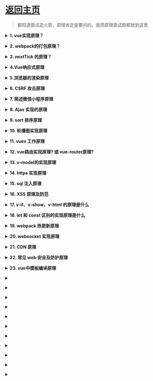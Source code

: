# [返回主页](https://github.com/yisainan/web-interview/blob/master/README.md)

> 都知道面试造火箭，原理肯定是要问的。我把原理面试题都放到这里

<b><details><summary>1. vue实现原理？</summary></b>

参考答案：

* 解析模板成render函数，执行之后返回虚拟dom
* 渲染显示页面并且监听data属性变化，触发页面更新

</details>

<b><details><summary>2. webpack的打包原理？</summary></b>

参考答案：

1. 识别入口文件
2. 通过逐层识别模块依赖(Commonjs、amd或者es6的import，webpack都会对其进行分析，来获取代码的依赖)
3. webpack做的就是分析代码，转换代码，编译代码，输出代码
4. 最终形成打包后的代码


Loader工作原理:

loader是用来加载处理各种形式的资源的机制,本质上是一个函数, 接受文件作为参数,返回转化后的结构。

loader是运行在NodeJS中的。因为webpack不认识一些外来模块，所以要使用一些加载器，比如识别css/react/vue/png等。

loader虽然是扩展了 webpack ，但是它只专注于转化文件（transform）这一个领域，完成压缩，打包，语言翻译。

plugin工作原理：



</details>

<b><details><summary>3. nextTick 的原理？</summary></b>

参考答案：

</details>

<b><details><summary>4.Vue响应式原理</summary></b>

参考答案：Vue2用的Object.defineProperty；Vue3用的Proxy

</details>

<b><details><summary>5.浏览器的渲染原理</summary></b>

参考答案：

   ```
    （1）首先解析收到的文档，根据文档定义构建一棵 DOM 树，DOM 树是由 DOM 元素及属性节点组成的。

    （2）然后对 CSS 进行解析，生成 CSSOM 规则树。

    （3）根据 DOM 树和 CSSOM 规则树构建渲染树。渲染树的节点被称为渲染对象，渲染对象是一个包含有颜色和大小等属性的矩形，渲染对象和 DOM 元素相对应，但这种对应关系不是一对一的，不可见的 DOM 元素不会被插入渲染树。还有一些 DOM 元素对应几个可见对象，它们一般是一些具有复杂结构的元素，无法用一个矩形来描述。

    （4）当渲染对象被创建并添加到树中，它们并没有位置和大小，所以当浏览器生成渲染树以后，就会根据渲染树来进行布局（也可以叫做回流）。这一阶段浏览器要做的事情是要弄清楚各个节点在页面中的确切位置和大小。通常这一行为也被称为“自动重排”。

    （5）布局阶段结束后是绘制阶段，遍历渲染树并调用渲染对象的 paint 方法将它们的内容显示在屏幕上，绘制使用 UI 基础组件。

     值得注意的是，这个过程是逐步完成的，为了更好的用户体验，渲染引擎将会尽可能早的将内容呈现到屏幕上，并不会等到所有的 html 都解析完成之后再去构建和布局 render 树。它是解析完一部分内容就显示一部分内容，同时，可能还在通过网络下载其余内容。
   ```

</details>

<b><details><summary>6. CSRF 攻击原理</summary></b>

参考答案：

```
1. 用户C打开浏览器，访问受信任网站A，输入用户名和密码请求登录网站A；

2.在用户信息通过验证后，网站A产生Cookie信息并返回给浏览器，此时用户登录网站A成功，可以正常发送请求到网站A；

3. 用户未退出网站A之前，在同一浏览器中，打开一个TAB页访问网站B；

4. 网站B接收到用户请求后，返回一些攻击性代码，并发出一个请求要求访问第三方站点A；

5. 浏览器在接收到这些攻击性代码后，根据网站B的请求，在用户不知情的情况下携带Cookie信息，向网站A发出请求。网站A并不知道该请求其实是由B发起的，所以会根据用户C的Cookie信息以C的权限处理该请求，导致来自网站B的恶意代码被执行。
```

</details>

<b><details><summary>7. 简述微信小程序原理</summary></b>

参考答案：

微信小程序采用JavaScript. WXML. WXSS三种技术进行开发，从技术讲和现有的前端开发差不多，但深入挖掘的话却又有所不同。

JavaScript：首先JavaScript的代码是运行在微信App中的，并不是运行在浏览器中，因此一些H5技术的应用，需要微信App提供对应的API支持，而这限制住了H5技术的应用，且其不能称为严格的H5，可以称其为伪H5，同理，微信提供的独有的某些API，H5也不支持或支持的不是特别好。

WXML：WXML微信自己基于XML语法开发的，因此开发时，只能使用微信提供的现有标签，HTML的标签是无法使用的。

WXSS：WXSS具有CSS的大部分特性，但并不是所有的都支持，而且支持哪些，不支持哪些并没有详细的文档。

微信的架构，是数据驱动的架构模式，它的UI和数据是分离的，所有的页面更新，都需要通过对数据的更改来实现。

小程序分为两个部分webview和appService。其中webview主要用来展现UI，appService有来处理业务逻辑. 数据及接口调用。它们在两个进程中运行，通过系统层JSBridge实现通信，实现UI的渲染. 事件的处理

</details>

<b><details><summary>8. Ajax 实现的原理</summary></b>

参考答案：浏览器提供的 XMLHttpRequest 对象

</details>

<b><details><summary>9. sort 排序原理</summary></b>

参考答案：冒泡排序法

</details>

<b><details><summary>10. 轮播图实现原理</summary></b>

参考答案：

</details>

<b><details><summary>11. vuex 工作原理</summary></b>

参考答案：vuex 中的 store 本质就是没有 template 的隐藏着的 vue 组件。

vuex的原理其实非常简单，它为什么能实现所有的组件共享同一份数据？
因为vuex生成了一个store实例，并且把这个实例挂在了所有的组件上，所有的组件引用的都是同一个store实例。

store实例上有数据，有方法，方法改变的都是store实例上的数据。由于其他组件引用的是同样的实例，所以一个组件改变了store上的数据， 导致另一个组件上的数据也会改变，就像是一个对象的引用。

</details>

<b><details><summary>12. vue路由实现原理? 或 vue-router原理?</summary></b>

参考答案：说简单点，vue-router的原理就是通过对URL地址变化的监听，继而对不同的组件进行渲染。
每当URL地址改变时，就对相应的组件进行渲染。原理是很简单，实现方式可能有点复杂，主要有hash模式和history模式。

</details>

<b><details><summary>13. v-model的实现原理</summary></b>

参考答案：

v-model用于表单数据的双向绑定，其实它就是一个语法糖，这个背后就做了两个操作：
v-bind绑定一个value属性；
v-on指令给当前元素绑定input事件。

</details>

<b><details><summary>14. https 实现原理</summary></b>

参考答案：

HTTPS 在通讯过程中的原理，总共分为 8 步
STEP 1: 客户端发起 HTTPS 请求
STEP 2: 服务端的配置
STEP 3: 传送证书
STEP 4: 客户端解析证书
STEP 5: 传送加密信息
STEP 6: 服务端解密信息
STEP 7: 传输加密后的信息
STEP 8: 客户端解密信息

</details>

<b><details><summary>15. sql 注入原理</summary></b>

参考答案：就是通过把 SQL 命令插入到 Web 表单递交或输入域名或页面请求的查询字符串，最终达到欺骗服务器执行恶意的 SQL 命令。

</details>

<b><details><summary>16. XSS 原理及防范</summary></b>

参考答案：Xss(cross-site scripting)攻击指的是攻击者往 Web 页面里插入恶意 html 标签或者 javascript 代码。比如：攻击者在论坛中放一个看似安全的链接，骗取用户点击后，窃取 cookie 中的用户私密信息；或者攻击者在论坛中加一个恶意表单，当用户提交表单的时候，却把信息传送到攻击者的服务器中，而不是用户原本以为的信任站点。

</details>

<b><details><summary>17. v-if、v-show、v-html 的原理是什么</summary></b>

参考答案：

</details>

<b><details><summary>18. let 和 const 区别的实现原理是什么</summary></b>

参考答案：

</details>

<b><details><summary>19. webpack 热更新原理</summary></b>

参考答案：

</details>

<b><details><summary>20. websocket 实现原理</summary></b>

参考答案：

</details>

<b><details><summary>21. CDN 原理</summary></b>

参考答案：

</details>

<b><details><summary>22. 常见 web 安全及防护原理</summary></b>

参考答案：

</details>

<b><details><summary>23. vue中模板编译原理</summary></b>

参考答案：简单说，Vue的编译过程就是将template转化为render函数的过程，render函数的作用是每次执行时，会根据最新状态生成新的vnode。

</details>

<b><details><summary></summary></b>

参考答案：

</details>

<b><details><summary></summary></b>

参考答案：

</details>

<b><details><summary></summary></b>

参考答案：

</details>

<b><details><summary></summary></b>

参考答案：

</details>

<b><details><summary></summary></b>

参考答案：

</details>

<b><details><summary></summary></b>

参考答案：

</details>

<b><details><summary></summary></b>

参考答案：

</details>

<b><details><summary></summary></b>

参考答案：

</details>

<b><details><summary></summary></b>

参考答案：

</details>

<b><details><summary></summary></b>

参考答案：

</details>

<b><details><summary></summary></b>

参考答案：

</details>